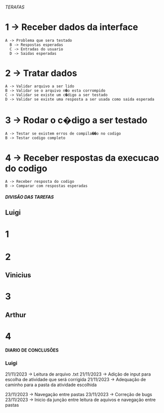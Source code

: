 ###### TERAFAS ######

# 1 -> Receber dados da interface
    A -> Problema que sera testado
	  B -> Respostas esperadas
	  C -> Entradas do usuario
	  D -> Saidas esperadas
	
# 2 -> Tratar dados
    A -> Validar arquivo a ser lido
    B -> Validar se o arquivo n�o esta corrompido
    C -> Validar se existe um c�digo a ser testado
    D -> Validar se existe uma resposta a ser usada como saida esperada
	
# 3 -> Rodar o c�digo a ser testado
    A -> Testar se existem erros de compila��o no codigo
    B -> Testar codigo completo
	
# 4 -> Receber respostas da execucao do codigo
    A -> Receber resposta do codigo
    B -> Comparar com respostas esperadas

##### DIVISÃO DAS TAREFAS #####

## Luigi ##
  # 1
  # 2

## Vinicius ##
  # 3

## Arthur ##
  # 4

#### DIARIO DE CONCLUSÕES ####

### Luigi ###
  21/11/2023 -> Leitura de arquivo .txt
  21/11/2023 -> Adição de input para escolha de atividade que será corrigida
  21/11/2023 -> Adequação de caminho para a pasta da atividade escolhida

  23/11/2023 -> Navegação entre pastas 
  23/11/2023 -> Correção de bugs
  23/11/2023 -> Inicio da junção entre leitura de aquivos e navegação entre pastas
